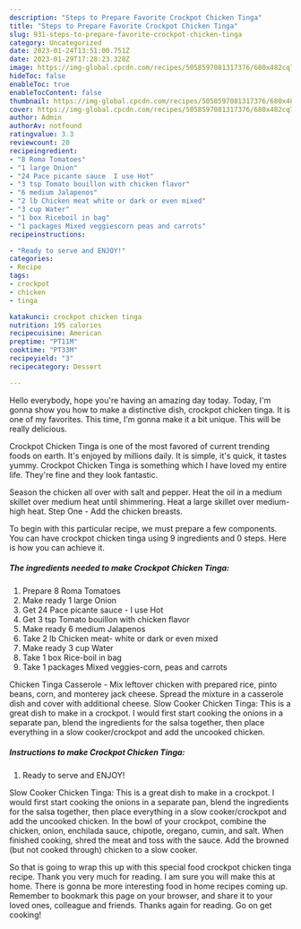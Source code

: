 ```yaml
---
description: "Steps to Prepare Favorite Crockpot Chicken Tinga"
title: "Steps to Prepare Favorite Crockpot Chicken Tinga"
slug: 931-steps-to-prepare-favorite-crockpot-chicken-tinga
category: Uncategorized
date: 2023-01-24T13:51:00.751Z
date: 2023-01-29T17:28:23.328Z
image: https://img-global.cpcdn.com/recipes/5058597081317376/680x482cq70/crockpot-chicken-tinga-recipe-main-photo.jpg
hideToc: false
enableToc: true
enableTocContent: false
thumbnail: https://img-global.cpcdn.com/recipes/5058597081317376/680x482cq70/crockpot-chicken-tinga-recipe-main-photo.jpg
cover: https://img-global.cpcdn.com/recipes/5058597081317376/680x482cq70/crockpot-chicken-tinga-recipe-main-photo.jpg
author: Admin
authorAv: notfound
ratingvalue: 3.3
reviewcount: 20
recipeingredient:
- "8 Roma Tomatoes"
- "1 large Onion"
- "24 Pace picante sauce  I use Hot"
- "3 tsp Tomato bouillon with chicken flavor"
- "6 medium Jalapenos"
- "2 lb Chicken meat white or dark or even mixed"
- "3 cup Water"
- "1 box Riceboil in bag"
- "1 packages Mixed veggiescorn peas and carrots"
recipeinstructions:

- "Ready to serve and ENJOY!"
categories:
- Recipe
tags:
- crockpot
- chicken
- tinga

katakunci: crockpot chicken tinga 
nutrition: 195 calories
recipecuisine: American
preptime: "PT11M"
cooktime: "PT33M"
recipeyield: "3"
recipecategory: Dessert

---
```



Hello everybody, hope you're having an amazing day today. Today, I'm gonna show you how to make a distinctive dish, crockpot chicken tinga. It is one of my favorites. This time, I'm gonna make it a bit unique. This will be really delicious.

Crockpot Chicken Tinga is one of the most favored of current trending foods on earth. It's enjoyed by millions daily. It is simple, it's quick, it tastes yummy. Crockpot Chicken Tinga is something which I have loved my entire life. They're fine and they look fantastic.

Season the chicken all over with salt and pepper. Heat the oil in a medium skillet over medium heat until shimmering. Heat a large skillet over medium-high heat. Step One - Add the chicken breasts.


To begin with this particular recipe, we must prepare a few components. You can have crockpot chicken tinga using 9 ingredients and 0 steps. Here is how you can achieve it.

<!--inarticleads1-->

##### The ingredients needed to make Crockpot Chicken Tinga:

1. Prepare 8 Roma Tomatoes
1. Make ready 1 large Onion
1. Get 24 Pace picante sauce - I use Hot
1. Get 3 tsp Tomato bouillon with chicken flavor
1. Make ready 6 medium Jalapenos
1. Take 2 lb Chicken meat- white or dark or even mixed
1. Make ready 3 cup Water
1. Take 1 box Rice-boil in bag
1. Take 1 packages Mixed veggies-corn, peas and carrots


Chicken Tinga Casserole - Mix leftover chicken with prepared rice, pinto beans, corn, and monterey jack cheese. Spread the mixture in a casserole dish and cover with additional cheese. Slow Cooker Chicken Tinga: This is a great dish to make in a crockpot. I would first start cooking the onions in a separate pan, blend the ingredients for the salsa together, then place everything in a slow cooker/crockpot and add the uncooked chicken. 

<!--inarticleads2-->

##### Instructions to make Crockpot Chicken Tinga:


1. Ready to serve and ENJOY!

Slow Cooker Chicken Tinga: This is a great dish to make in a crockpot. I would first start cooking the onions in a separate pan, blend the ingredients for the salsa together, then place everything in a slow cooker/crockpot and add the uncooked chicken. In the bowl of your crockpot, combine the chicken, onion, enchilada sauce, chipotle, oregano, cumin, and salt. When finished cooking, shred the meat and toss with the sauce. Add the browned (but not cooked through) chicken to a slow cooker. 

So that is going to wrap this up with this special food crockpot chicken tinga recipe. Thank you very much for reading. I am sure you will make this at home. There is gonna be more interesting food in home recipes coming up. Remember to bookmark this page on your browser, and share it to your loved ones, colleague and friends. Thanks again for reading. Go on get cooking!
